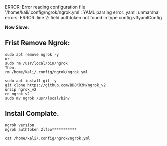 ERROR:  Error reading configuration file '/home/kali/.config/ngrok/ngrok.yml': YAML parsing error: yaml: unmarshal errors:
ERROR:    line 2: field authtoken not found in type config.v3yamlConfig

**Now Slove:**
## Frist Remove Ngrok:
 ```
sudo apt remove ngrok -y
or
sudo rm /usr/local/bin/ngrok
Then,
rm /home/kali/.config/ngrok/ngrok.yml
 ```
 ```
sudo apt install git -y
git clone https://github.com/BD8KR3M/ngrok_v2
unzip ngrok_v2
cd ngrok_v2
sudo mv ngrok /usr/local/bin/
 ```
## Install Complate.

 ```
ngrok version
ngrok authtoken 2lf5o***********

cat /home/kali/.config/ngrok/ngrok.yml
 ```

